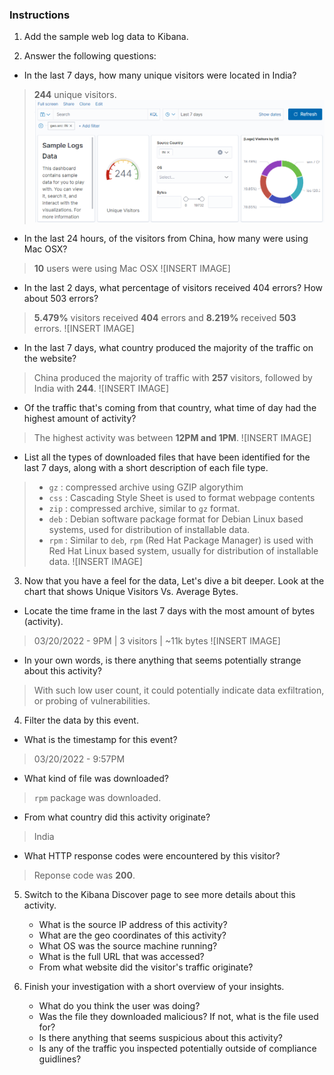 ### Instructions

1. Add the sample web log data to Kibana.

2. Answer the following questions:

- In the last 7 days, how many unique visitors were located in India?
> **244** unique visitors.
![unique visitors](Project_1-ELK_Stack/Screenshots/7in.png)
- In the last 24 hours, of the visitors from China, how many were using Mac OSX?
> **10** users were using Mac OSX
![INSERT IMAGE]
- In the last 2 days, what percentage of visitors received 404 errors? How about 503 errors?
> **5.479%** visitors received **404** errors and **8.219%** received **503** errors.
![INSERT IMAGE]
- In the last 7 days, what country produced the majority of the traffic on the website?
> China produced the majority of traffic with **257** visitors, followed by India with **244**.
![INSERT IMAGE]
- Of the traffic that's coming from that country, what time of day had the highest amount of activity?
> The highest activity was between **12PM and 1PM**.
![INSERT IMAGE]
- List all the types of downloaded files that have been identified for the last 7 days, along with a short description of each file type.
> * ```gz``` : compressed archive using GZIP algorythim
> * ```css``` : Cascading Style Sheet is used to format webpage contents
> * ```zip``` : compressed archive, similar to ```gz``` format.
> * ```deb``` : Debian software package format for Debian Linux based systems, used for distribution of installable data.
> * ```rpm``` : Similar to ```deb```, ```rpm``` (Red Hat Package Manager) is used with Red Hat Linux based system, usually for distribution of installable data.
![INSERT IMAGE]

3. Now that you have a feel for the data, Let's dive a bit deeper. Look at the chart that shows Unique Visitors Vs. Average Bytes.
- Locate the time frame in the last 7 days with the most amount of bytes (activity).
> 03/20/2022 - 9PM | 3 visitors | ~11k bytes
![INSERT IMAGE]
- In your own words, is there anything that seems potentially strange about this activity?
> With such low user count, it could potentially indicate data exfiltration, or probing of vulnerabilities.

4. Filter the data by this event.
- What is the timestamp for this event?
> 03/20/2022 - 9:57PM
- What kind of file was downloaded?
> ```rpm``` package was downloaded.
- From what country did this activity originate?
> India
- What HTTP response codes were encountered by this visitor?
> Reponse code was **200**.

5. Switch to the Kibana Discover page to see more details about this activity.
     - What is the source IP address of this activity?
     - What are the geo coordinates of this activity?
     - What OS was the source machine running?
     - What is the full URL that was accessed?
     - From what website did the visitor's traffic originate?

6. Finish your investigation with a short overview of your insights. 

     - What do you think the user was doing?
     - Was the file they downloaded malicious? If not, what is the file used for?
     - Is there anything that seems suspicious about this activity?
     - Is any of the traffic you inspected potentially outside of compliance guidlines?
